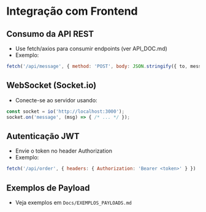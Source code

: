 # Integração com Frontend

## Consumo da API REST
- Use fetch/axios para consumir endpoints (ver API_DOC.md)
- Exemplo:
```js
fetch('/api/message', { method: 'POST', body: JSON.stringify({ to, message }) })
```

## WebSocket (Socket.io)
- Conecte-se ao servidor usando:
```js
const socket = io('http://localhost:3000');
socket.on('message', (msg) => { /* ... */ });
```

## Autenticação JWT
- Envie o token no header Authorization
- Exemplo:
```js
fetch('/api/order', { headers: { Authorization: 'Bearer <token>' } })
```

## Exemplos de Payload
- Veja exemplos em `Docs/EXEMPLOS_PAYLOADS.md`
